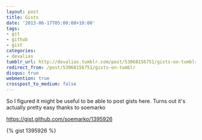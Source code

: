 ```yaml
---
layout: post
title: Gists
date: '2013-06-17T05:00:00+10:00'
tags:
- git
- github
- gist
categories:
- devalias
tumblr_url: http://devalias.tumblr.com/post/53068156751/gists-on-tumblr
redirect_from: /post/53068156751/gists-on-tumblr
disqus: true
webmention: true
crosspost_to_medium: false
---
```

So I figured it might be useful to be able to post gists here. Turns out it's actually pretty easy thanks to soemarko

https://gist.github.com/soemarko/1395926

{% gist 1395926 %}

